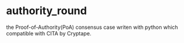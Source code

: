 # authority_round
the Proof-of-Authority(PoA) consensus case writen with python which compatible with CITA  by Cryptape.
